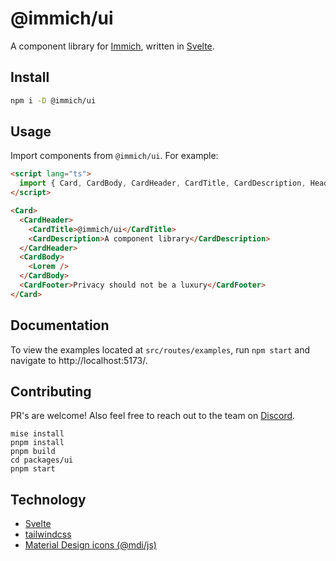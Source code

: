 # @immich/ui

A component library for [Immich](https://immich.app), written in [Svelte](https://svelte.dev).

## Install

```bash
npm i -D @immich/ui
```

## Usage

Import components from `@immich/ui`. For example:

```html
<script lang="ts">
  import { Card, CardBody, CardHeader, CardTitle, CardDescription, Heading, Text } from '@immich/ui';
</script>

<Card>
  <CardHeader>
    <CardTitle>@immich/ui</CardTitle>
    <CardDescription>A component library</CardDescription>
  </CardHeader>
  <CardBody>
    <Lorem />
  </CardBody>
  <CardFooter>Privacy should not be a luxury</CardFooter>
</Card>
```

## Documentation

To view the examples located at `src/routes/examples`, run `npm start` and navigate to http://localhost:5173/.

## Contributing

PR's are welcome! Also feel free to reach out to the team on [Discord](https://discord.immich.app).

```
mise install
pnpm install
pnpm build
cd packages/ui
pnpm start
```

## Technology

- [Svelte](https://svelte.dev)
- [tailwindcss](https://tailwindcss.com)
- [Material Design icons (@mdi/js)](https://pictogrammers.com/library/mdi/)
